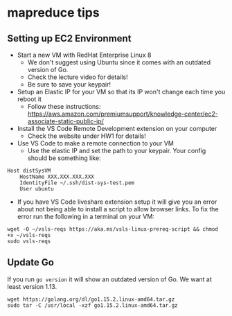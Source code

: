 # mapreduce tips

## Setting up EC2 Environment

 - Start a new VM with RedHat Enterprise Linux 8
    - We don't suggest using Ubuntu since it comes with an outdated version of Go.
    - Check the lecture video for details! 
    - Be sure to save your keypair!
 - Setup an Elastic IP for your VM so that its IP won't change each time you reboot it 
    - Follow these instructions: https://aws.amazon.com/premiumsupport/knowledge-center/ec2-associate-static-public-ip/
 - Install the VS Code Remote Development extension on your computer
    - Check the website under HW1 for details!
 - Use VS Code to make a remote connection to your VM
    - Use the elastic IP and set the path to your keypair. Your config should be something like:

```
Host distSysVM
    HostName XXX.XXX.XXX.XXX
    IdentityFile ~/.ssh/dist-sys-test.pem
    User ubuntu
```

 - If you have VS Code liveshare extension setup it will give you an error about not being able to install a script to allow browser links. To fix the error run the following in a terminal on your VM:

 ```
wget -O ~/vsls-reqs https://aka.ms/vsls-linux-prereq-script && chmod +x ~/vsls-reqs
sudo vsls-reqs
 ```

 ## Update Go
 If you run `go version` it will show an outdated version of Go. We want at least version 1.13.

```
wget https://golang.org/dl/go1.15.2.linux-amd64.tar.gz
sudo tar -C /usr/local -xzf go1.15.2.linux-amd64.tar.gz
